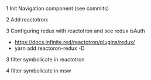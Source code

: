 1 Init Navigation component (see commits)

2 Add reactotron:

3 Configuring redux with reactotron and see redux isAuth

- https://docs.infinite.red/reactotron/plugins/redux/
- yarn add reactoron-redux -D

3 filter symbolicate in reactotron

4 filter symbolicate in msw
